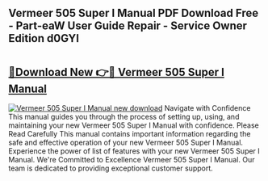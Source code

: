 ## Vermeer 505 Super I Manual PDF Download Free - Part-eaW User Guide Repair - Service Owner Edition d0GYl

# <h2><a href="http://bc75208.oget.top/?id=Vermeer+505+Super+I+Manual">🔗Download New 👉🔴 Vermeer 505 Super I Manual</a></h2>

[![Vermeer 505 Super I Manual new download](https://i.imgur.com/5g1atiW.png)](http://bc75208.oget.top/?id=Vermeer+505+Super+I+Manual)
Navigate with Confidence This manual guides you through the process of setting up, using, and maintaining your new Vermeer 505 Super I Manual with confidence. Please Read Carefully This manual contains important information regarding the safe and effective operation of your new Vermeer 505 Super I Manual. Experience the power of list of features with your new Vermeer 505 Super I Manual. We're Committed to Excellence Vermeer 505 Super I Manual. Our team is dedicated to providing exceptional customer support.
